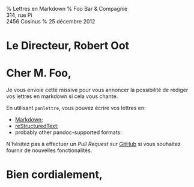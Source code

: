 % Lettres en Markdown
% Foo Bar & Compagnie  
314, rue Pi  
2456 Cosinus
% 25 décembre 2012

# Le Directeur, Robert Oot

# Cher M. Foo,

Je vous envoie cette missive pour vous annoncer la possibilité de rédiger vos lettres en markdown si cela vous chante.

En utilisant `panlettre`, vous pouvez écrire vos lettres en:

- [Markdown](http://daringfireball.net/projects/markdown/);
- [reStructuredText](http://docutils.sourceforge.net/rst.html);
- probably other pandoc-supported formats.

N'hésitez pas à effectuer un *Pull Request* sur [GitHub](http://www.github.com) si vous souhaitez fournir de nouvelles fonctionalités.

# Bien cordialement,

